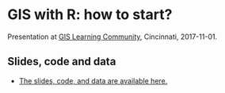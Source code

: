 # GIS with R: how to start?

Presentation at [GIS Learning Community](http://guides.libraries.uc.edu/GIS/GISLC), Cincinnati, 2017-11-01.

## Slides, code and data

- [The slides, code, and data are available here.](https://github.com/Nowosad/gis_with_r_how_to_start/archive/master.zip)
